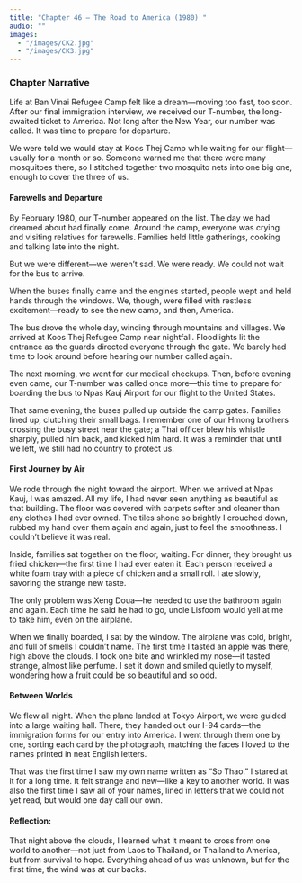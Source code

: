 ```yaml
---
title: "Chapter 46 — The Road to America (1980) "
audio: ""
images:
  - "/images/CK2.jpg"
  - "/images/CK3.jpg"
---
```


### Chapter Narrative

Life at Ban Vinai Refugee Camp felt like a dream—moving too fast, too soon.
After our final immigration interview, we received our T-number, the long-awaited ticket to America. Not long after the New Year, our number was called. It was time to prepare for departure.

We were told we would stay at Koos Thej Camp while waiting for our flight—usually for a month or so.
Someone warned me that there were many mosquitoes there, so I stitched together two mosquito nets into one big one, enough to cover the three of us.

#### Farewells and Departure

By February 1980, our T-number appeared on the list. The day we had dreamed about had finally come.
Around the camp, everyone was crying and visiting relatives for farewells. Families held little gatherings, cooking and talking late into the night.

But we were different—we weren’t sad. We were ready.
We could not wait for the bus to arrive.

When the buses finally came and the engines started, people wept and held hands through the windows.
We, though, were filled with restless excitement—ready to see the new camp, and then, America.

The bus drove the whole day, winding through mountains and villages. We arrived at Koos Thej Refugee Camp near nightfall. Floodlights lit the entrance as the guards directed everyone through the gate. We barely had time to look around before hearing our number called again.

The next morning, we went for our medical checkups. Then, before evening even came, our T-number was called once more—this time to prepare for boarding the bus to Npas Kauj Airport for our flight to the United States.

That same evening, the buses pulled up outside the camp gates. Families lined up, clutching their small bags.
I remember one of our Hmong brothers crossing the busy street near the gate; a Thai officer blew his whistle sharply, pulled him back, and kicked him hard. It was a reminder that until we left, we still had no country to protect us.

#### First Journey by Air

We rode through the night toward the airport.
When we arrived at Npas Kauj, I was amazed. All my life, I had never seen anything as beautiful as that building.
The floor was covered with carpets softer and cleaner than any clothes I had ever owned. The tiles shone so brightly I crouched down, rubbed my hand over them again and again, just to feel the smoothness. I couldn’t believe it was real.

Inside, families sat together on the floor, waiting. For dinner, they brought us fried chicken—the first time I had ever eaten it. Each person received a white foam tray with a piece of chicken and a small roll. I ate slowly, savoring the strange new taste.

The only problem was Xeng Doua—he needed to use the bathroom again and again.
Each time he said he had to go, uncle Lisfoom would yell at me to take him, even on the airplane.

When we finally boarded, I sat by the window.
The airplane was cold, bright, and full of smells I couldn’t name. The first time I tasted an apple was there, high above the clouds. I took one bite and wrinkled my nose—it tasted strange, almost like perfume. I set it down and smiled quietly to myself, wondering how a fruit could be so beautiful and so odd.

#### Between Worlds

We flew all night.
When the plane landed at Tokyo Airport, we were guided into a large waiting hall. There, they handed out our I-94 cards—the immigration forms for our entry into America.
I went through them one by one, sorting each card by the photograph, matching the faces I loved to the names printed in neat English letters.

That was the first time I saw my own name written as “So Thao.”
I stared at it for a long time. It felt strange and new—like a key to another world.
It was also the first time I saw all of your names, lined in letters that we could not yet read, but would one day call our own.

#### Reflection:
That night above the clouds, I learned what it meant to cross from one world to another—not just from Laos to Thailand, or Thailand to America, but from survival to hope. Everything ahead of us was unknown, but for the first time, the wind was at our backs.